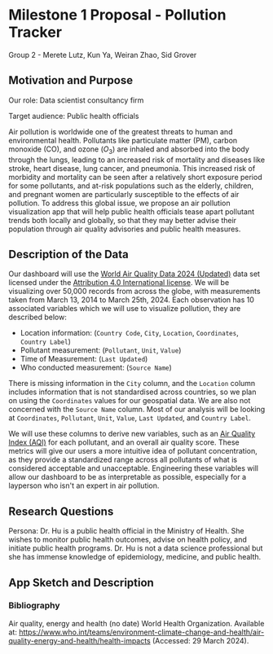 # Milestone 1 Proposal - Pollution Tracker
Group 2 - Merete Lutz, Kun Ya, Weiran Zhao, Sid Grover

## Motivation and Purpose

Our role: Data scientist consultancy firm

Target audience: Public health officials

Air pollution is worldwide one of the greatest threats to human and environmental health. Pollutants like particulate matter (PM), carbon monoxide (CO), and ozone ($O_3$) are inhaled and absorbed into the body through the lungs, leading to an increased risk of mortality and diseases like stroke, heart disease, lung cancer, and pneumonia. This increased risk of morbidity and mortality can be seen after a relatively short exposure period for some pollutants, and at-risk populations such as the elderly, children, and pregnant women are particularly susceptible to the effects of air pollution. To address this global issue, we propose an air pollution visualization app that will help public health officials tease apart pollutant trends both locally and globally, so that they may better advise their population through air quality advisories and public health measures.

## Description of the Data

Our dashboard will use the [World Air Quality Data 2024 (Updated)](https://www.kaggle.com/datasets/kanchana1990/world-air-quality-data-2024-updated) data set licensed under the [Attribution 4.0 International license](https://creativecommons.org/licenses/by/4.0/). We will be visualizing over 50,000 records from across the globe, with measurements taken from March 13, 2014 to March 25th, 2024. Each observation has 10 associated variables which we will use to visualize pollution, they are described below:

- Location information: (`Country Code`, `City`, `Location`, `Coordinates`, `Country Label`)
- Pollutant measurement: (`Pollutant`, `Unit`, `Value`)
- Time of Measurement: (`Last Updated`)
- Who conducted measurement: (`Source Name`)

There is missing information in the `City` column, and the `Location` column includes information that is not standardised across countries, so we plan on using the `Coordinates` values for our geospatial data. We are also not concerned with the `Source Name` column. Most of our analysis will be looking at `Coordinates`, `Pollutant`, `Unit`, `Value`, `Last Updated`, and `Country Label`.

We will use these columns to derive new variables, such as an [Air Quality Index (AQI)](https://www.airnow.gov/aqi/aqi-basics/) for each pollutant, and an overall air quality score. These metrics will give our users a more intuitive idea of pollutant concentration, as they provide a standardized range across all pollutants of what is considered acceptable and unacceptable. Engineering these variables will allow our dashboard to be as interpretable as possible, especially for a layperson who isn't an expert in air pollution.

## Research Questions

Persona: Dr. Hu is a public health official in the Ministry of Health. She wishes to monitor public health outcomes, advise on health policy, and initiate public health programs. Dr. Hu is not a data science professional but she has immense knowledge of epidemiology, medicine, and public health. 


## App Sketch and Description


### Bibliography
Air quality, energy and health (no date) World Health Organization. Available at: https://www.who.int/teams/environment-climate-change-and-health/air-quality-energy-and-health/health-impacts (Accessed: 29 March 2024).
